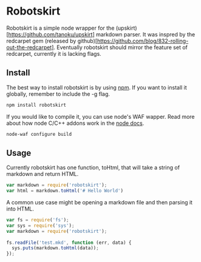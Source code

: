 Robotskirt
=============

Robotskirt is a simple node wrapper for the (upskirt)[https://github.com/tanoku/upskirt] markdown parser. It was inspred by the redcarpet gem (released by github)[https://github.com/blog/832-rolling-out-the-redcarpet]. Eventually robotskirt should mirror the feature set of redcarpet, currently it is lacking flags.

Install
-------------

The best way to install robotskirt is by using [npm](https://github.com/isaacs/npm). If you want to install it globally, remember to include the -g flag.

```bash
npm install robotskirt
```

If you would like to compile it, you can use node's WAF wapper. Read more about how node C/C++ addons work in the [node docs](http://nodejs.org/docs/v0.4.7/api/addons.html).

```bash
node-waf configure build
````

Usage
------------

Currently robotskirt has one function, toHtml, that will take a string of markdown and return HTML. 

```javascript
var markdown = require('robotskirt');
var html = markdown.toHtml('# Hello World')
```

A common use case might be opening a markdown file and then parsing it into HTML.

```javascript
var fs = require('fs');                       
var sys = require('sys');                     
var markdown = require('robotskirt');         
                                              
fs.readFile('test.mkd', function (err, data) {
  sys.puts(markdown.toHtml(data));            
});                                           
```
